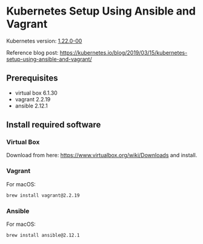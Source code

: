 # Kubernetes Setup Using Ansible and Vagrant

Kubernetes version: [1.22.0-00](https://github.com/kubernetes/kubernetes/blob/master/CHANGELOG/CHANGELOG-1.22.md#v1220)

Reference blog post: https://kubernetes.io/blog/2019/03/15/kubernetes-setup-using-ansible-and-vagrant/

## Prerequisites

- virtual box 6.1.30
- vagrant 2.2.19
- ansible 2.12.1

## Install required software

### Virtual Box

Download from here: https://www.virtualbox.org/wiki/Downloads and install.

### Vagrant

For macOS:

```cmd
brew install vagrant@2.2.19
```

### Ansible

For macOS:

```cmd
brew install ansible@2.12.1
```
